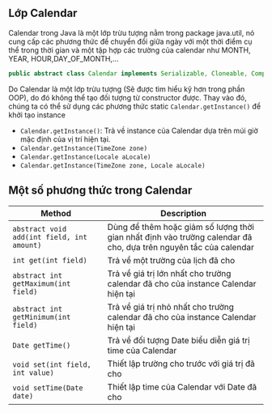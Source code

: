 ## Lớp Calendar
Calendar trong Java là một lớp trừu tượng nằm trong package java.util, nó cung cấp các phương thức để chuyển đổi giữa ngày với một thời điểm cụ thể trong thời gian và một tập hợp các trường của calendar như MONTH, YEAR, HOUR,DAY_OF_MONTH,...  

```java
public abstract class Calendar implements Serializable, Cloneable, Comparable<Calendar>
```

Do Calendar là một lớp trừu tượng (Sẽ được tìm hiểu kỹ hơn trong phần OOP), do đó không thể tạo đối tượng từ constructor được. Thay vào đó, chúng ta có thể sử dụng các phương thức static  `Calendar.getInstance()` để khởi tạo instance 

- `Calendar.getInstance()`: Trả về instance của Calendar dựa trên múi giờ mặc định của vị trí hiện tại. 
- `Calendar.getInstance(TimeZone zone)`
- `Calendar.getInstance(Locale aLocale)`
- `Calendar.getInstance(TimeZone zone, Locale aLocale)`

## Một số phương thức trong Calendar  

| Method | Description | 
| --- | --- | 
| `abstract void add(int field, int amount)` | Dùng để thêm hoặc giảm số lượng thời gian nhất định vào trường calendar đã cho, dựa trên nguyên tắc của calendar | 
| `int get(int field)`  | Trả về một trường của lịch đã cho | 
| `abstract int getMaximum(int field)` | Trả về giá trị lớn nhất cho trường calendar đã cho của instance Calendar hiện tại | 
| `abstract int getMinimum(int field)` | Trả về giá trị nhỏ nhất cho trường calendar đã cho của instance Calendar hiện tại | 
| `Date getTime()` | Trả về đối tượng Date biểu diễn giá trị time của Calendar | 
| `void set(int field, int value)` | Thiết lập trường cho trước với giá trị đã cho | 
| `void setTime(Date date)` | Thiết lập time của Calendar với Date đã cho |

